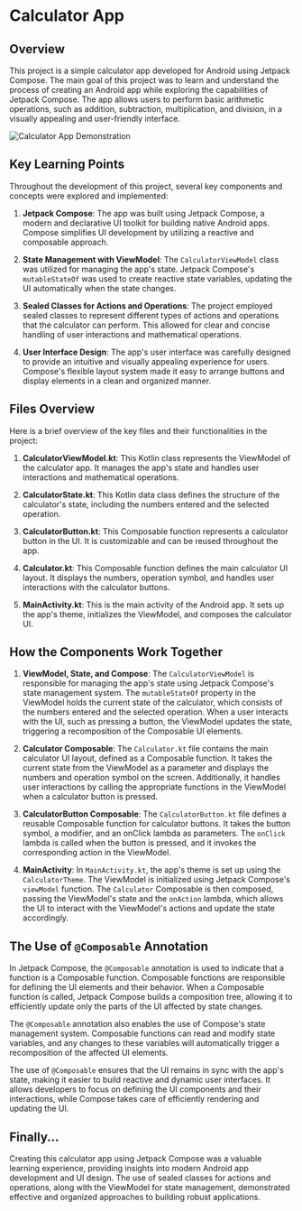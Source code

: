 # Calculator App

## Overview

This project is a simple calculator app developed for Android using Jetpack Compose. The main goal of this project was to learn and understand the process of creating an Android app while exploring the capabilities of Jetpack Compose. The app allows users to perform basic arithmetic operations, such as addition, subtraction, multiplication, and division, in a visually appealing and user-friendly interface.

![Calculator App Demonstration](https://i.gyazo.com/7514a7fbeb766f3489dac5c4d055ecb0.gif)

## Key Learning Points

Throughout the development of this project, several key components and concepts were explored and implemented:

1. **Jetpack Compose**: The app was built using Jetpack Compose, a modern and declarative UI toolkit for building native Android apps. Compose simplifies UI development by utilizing a reactive and composable approach.

2. **State Management with ViewModel**: The `CalculatorViewModel` class was utilized for managing the app's state. Jetpack Compose's `mutableStateOf` was used to create reactive state variables, updating the UI automatically when the state changes.

3. **Sealed Classes for Actions and Operations**: The project employed sealed classes to represent different types of actions and operations that the calculator can perform. This allowed for clear and concise handling of user interactions and mathematical operations.

4. **User Interface Design**: The app's user interface was carefully designed to provide an intuitive and visually appealing experience for users. Compose's flexible layout system made it easy to arrange buttons and display elements in a clean and organized manner.

## Files Overview

Here is a brief overview of the key files and their functionalities in the project:

1. **CalculatorViewModel.kt**: This Kotlin class represents the ViewModel of the calculator app. It manages the app's state and handles user interactions and mathematical operations.

2. **CalculatorState.kt**: This Kotlin data class defines the structure of the calculator's state, including the numbers entered and the selected operation.

3. **CalculatorButton.kt**: This Composable function represents a calculator button in the UI. It is customizable and can be reused throughout the app.

4. **Calculator.kt**: This Composable function defines the main calculator UI layout. It displays the numbers, operation symbol, and handles user interactions with the calculator buttons.

5. **MainActivity.kt**: This is the main activity of the Android app. It sets up the app's theme, initializes the ViewModel, and composes the calculator UI.

## How the Components Work Together

1. **ViewModel, State, and Compose**: The `CalculatorViewModel` is responsible for managing the app's state using Jetpack Compose's state management system. The `mutableStateOf` property in the ViewModel holds the current state of the calculator, which consists of the numbers entered and the selected operation. When a user interacts with the UI, such as pressing a button, the ViewModel updates the state, triggering a recomposition of the Composable UI elements.

2. **Calculator Composable**: The `Calculator.kt` file contains the main calculator UI layout, defined as a Composable function. It takes the current state from the ViewModel as a parameter and displays the numbers and operation symbol on the screen. Additionally, it handles user interactions by calling the appropriate functions in the ViewModel when a calculator button is pressed.

3. **CalculatorButton Composable**: The `CalculatorButton.kt` file defines a reusable Composable function for calculator buttons. It takes the button symbol, a modifier, and an onClick lambda as parameters. The `onClick` lambda is called when the button is pressed, and it invokes the corresponding action in the ViewModel.

4. **MainActivity**: In `MainActivity.kt`, the app's theme is set up using the `CalculatorTheme`. The ViewModel is initialized using Jetpack Compose's `viewModel` function. The `Calculator` Composable is then composed, passing the ViewModel's state and the `onAction` lambda, which allows the UI to interact with the ViewModel's actions and update the state accordingly.

## The Use of `@Composable` Annotation

In Jetpack Compose, the `@Composable` annotation is used to indicate that a function is a Composable function. Composable functions are responsible for defining the UI elements and their behavior. When a Composable function is called, Jetpack Compose builds a composition tree, allowing it to efficiently update only the parts of the UI affected by state changes.

The `@Composable` annotation also enables the use of Compose's state management system. Composable functions can read and modify state variables, and any changes to these variables will automatically trigger a recomposition of the affected UI elements.

The use of `@Composable` ensures that the UI remains in sync with the app's state, making it easier to build reactive and dynamic user interfaces. It allows developers to focus on defining the UI components and their interactions, while Compose takes care of efficiently rendering and updating the UI.

## Finally...

Creating this calculator app using Jetpack Compose was a valuable learning experience, providing insights into modern Android app development and UI design. The use of sealed classes for actions and operations, along with the ViewModel for state management, demonstrated effective and organized approaches to building robust applications.
